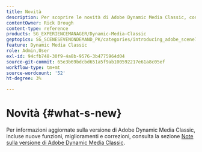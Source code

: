 ```yaml
---
title: Novità
description: Per scoprire le novità di Adobe Dynamic Media Classic, consulta le note sulla versione corrente.
contentOwner: Rick Brough
content-type: reference
products: SG_EXPERIENCEMANAGER/Dynamic-Media-Classic
geptopics: SG_SCENESEVENONDEMAND_PK/categories/introducing_adobe_scene7
feature: Dynamic Media Classic
role: Admin,User
exl-id: 94cfb748-30f9-4a8b-9576-3b4775964d04
source-git-commit: 65e3b69bdcbd651a5f9ab100592217e61a8c05ef
workflow-type: tm+mt
source-wordcount: '52'
ht-degree: 3%

---
```


# Novità {#what-s-new}

Per informazioni aggiornate sulla versione di Adobe Dynamic Media Classic, incluse nuove funzioni, miglioramenti e correzioni, consulta la sezione [Note sulla versione di Adobe Dynamic Media Classic](https://experienceleague.adobe.com/docs/dynamic-media-developer-resources/release-notes/s7rn2017.html).
